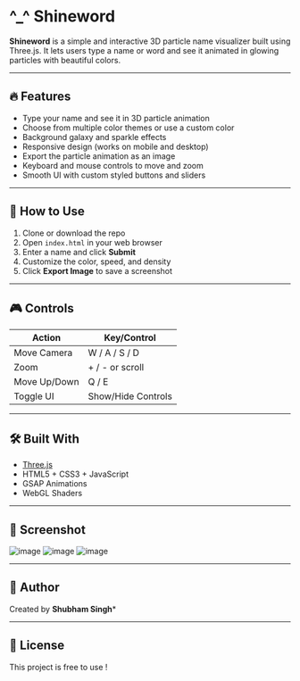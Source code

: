 
# ^_^ Shineword

**Shineword** is a simple and interactive 3D particle name visualizer built using Three.js. It lets users type a name or word and see it animated in glowing particles with beautiful colors.

---

## 🔥 Features

- Type your name and see it in 3D particle animation
- Choose from multiple color themes or use a custom color
- Background galaxy and sparkle effects
- Responsive design (works on mobile and desktop)
- Export the particle animation as an image
- Keyboard and mouse controls to move and zoom
- Smooth UI with custom styled buttons and sliders

---

## 🚀 How to Use

1. Clone or download the repo
2. Open `index.html` in your web browser
3. Enter a name and click **Submit**
4. Customize the color, speed, and density
5. Click **Export Image** to save a screenshot

---

## 🎮 Controls

| Action          | Key/Control        |
|-----------------|--------------------|
| Move Camera     | W / A / S / D       |
| Zoom            | + / - or scroll     |
| Move Up/Down    | Q / E               |
| Toggle UI       | Show/Hide Controls  |

---

## 🛠️ Built With

- [Three.js](https://threejs.org/)
- HTML5 + CSS3 + JavaScript
- GSAP Animations
- WebGL Shaders

---

## 📸 Screenshot


![image](https://github.com/user-attachments/assets/5df9a710-1905-4fcb-b52e-6eb6868117bd)
![image](https://github.com/user-attachments/assets/871d35e7-b511-487a-b659-b81e896cdfaf)
![image](https://github.com/user-attachments/assets/be3b566c-5cf4-4561-b6b5-11004ca9ebf7)



---

## 🙌 Author

Created by **Shubham Singh***

---

## 📝 License

This project is free to use ! 
